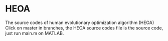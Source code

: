 # HEOA

The source codes of human evolutionary optimization algorithm (HEOA) Click on master in branches, the HEOA source codes file is the source code, just run main.m on MATLAB.

